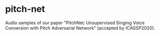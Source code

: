 # pitch-net

Audio samples of our paper "PitchNet: Unsupervised Singing Voice Conversion with Pitch Adversarial Network" (accepted by ICASSP2020).
